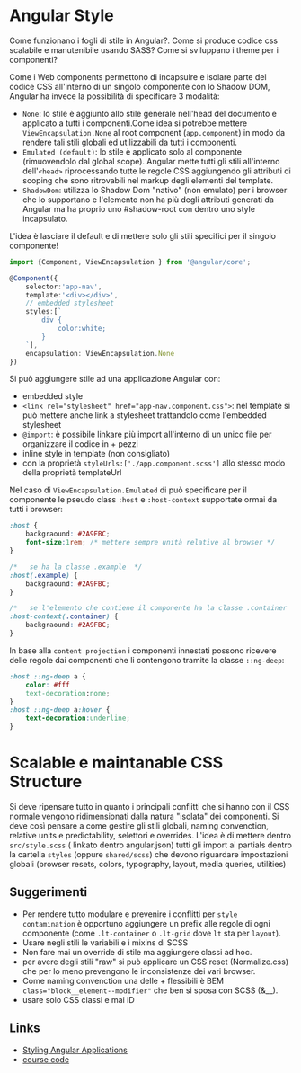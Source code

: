 # Angular Style

Come funzionano i fogli di stile in Angular?. Come si produce codice css scalabile e manutenibile usando SASS? Come si sviluppano i theme per i componenti? 

Come i Web components permettono di incapsulre e isolare parte del codice CSS all'interno di un singolo componente con lo Shadow DOM, Angular ha invece la possibilità di specificare 3 modalità:
- `None`: lo stile è aggiunto allo stile generale nell'head del documento e applicato a tutti i componenti.Come idea si potrebbe mettere `ViewEncapsulation.None` al root component (`app.component`) in modo da rendere tali stili globali ed utilizzabili da tutti i componenti.
- `Emulated (default)`: lo stile è applicato solo al componente (rimuovendolo dal global scope). Angular mette tutti gli stili all'interno dell'`<head>` riprocessando tutte le regole CSS aggiungendo gli attributi di scoping che sono ritrovabili nel markup degli elementi del template.
- `ShadowDom`: utilizza lo Shadow Dom "nativo" (non emulato) per i browser che lo supportano e l'elemento non ha più degli attributi generati da Angular ma ha proprio uno #shadow-root con dentro uno style incapsulato.

L'idea è lasciare il default e di mettere solo gli stili specifici per il singolo componente!

```typescript
import {Component, ViewEncapsulation } from '@angular/core';

@Component({
    selector:'app-nav',
    template:'<div></div>',
    // embedded stylesheet
    styles:[`
        div {
            color:white;
        }
    `],
    encapsulation: ViewEncapsulation.None
})
```

Si può aggiungere stile ad una applicazione Angular con:
- embedded style
- `<link rel="stylesheet" href="app-nav.component.css">`: nel template si può mettere anche link a stylesheet trattandolo come l'embedded stylesheet
- `@import`: è possibile linkare più import all'interno di un unico file per organizzare il codice in + pezzi
- inline style in template (non consigliato)
- con la proprietà `styleUrls:['./app.component.scss']` allo stesso modo della proprietà templateUrl


Nel caso di `ViewEncapsulation.Emulated` di può specificare per il componente le pseudo class `:host` e `:host-context` supportate ormai da tutti i browser:
```css
:host {
    backgraound: #2A9FBC;
    font-size:1rem; /* mettere sempre unità relative al browser */ 
}

/*   se ha la classe .example  */
:host(.example) {
    backgraound: #2A9FBC;
}

/*   se l'elemento che contiene il componente ha la classe .container  */
:host-context(.container) {
    backgraound: #2A9FBC;
}

```

In base alla `content projection` i componenti innestati possono ricevere delle regole dai componenti che li contengono tramite la classe `::ng-deep`:
```css
:host ::ng-deep a {
    color: #fff
    text-decoration:none;
}
:host ::ng-deep a:hover {
    text-decoration:underline;
}
```

# Scalable e maintanable CSS Structure
Si deve ripensare tutto in quanto i principali conflitti che si hanno con il CSS normale vengono ridimensionati dalla natura "isolata" dei componenti. Si deve così pensare a come gestire gli stili globali, naming convenction, relative units e predictability, selettori e overrides.
L'idea è di mettere dentro `src/style.scss` ( linkato dentro angular.json) tutti gli import ai partials dentro la cartella `styles` (oppure `shared/scss`) che devono riguardare impostazioni globali (browser resets, colors, typography, layout, media queries, utilities)

## Suggerimenti
- Per rendere tutto modulare e prevenire i conflitti per `style contamination` è opportuno aggiungere un prefix alle regole di ogni componente (come `.lt-container` o `.lt-grid`  dove `lt` sta per `layout`).
- Usare negli stili le variabili e i mixins di SCSS
- Non fare mai un override di stile ma aggiungere classi ad hoc.
- per avere degli stili "raw" si può applicare un CSS reset (Normalize.css) che per lo meno prevengono le inconsistenze dei vari browser.
- Come naming convenction una delle + flessibili è BEM   `class="block__element--modifier"` che ben si sposa con SCSS (&__).
- usare solo CSS classi e mai iD

## Links
- [Styling Angular Applications](https://app.pluralsight.com/library/courses/styling-angular-applications)
- [course code](https://github.com/pluralsight-styling-angular-apps)